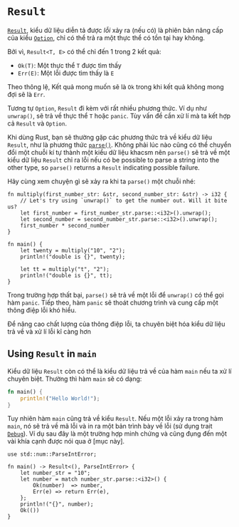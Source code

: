 # `Result`

[`Result`][result], kiểu dữ liệu diễn tả được *lỗi* xảy ra (nếu có) là phiên bản nâng cấp
 của kiểu [`Option`][option], chỉ có thể trả ra một thực thể có tồn tại hay không.

Bởi vì, `Result<T, E>` có thể chỉ đến 1 trong 2 kết quả:

* `Ok(T)`: Một thực thể `T` được tìm thấy
* `Err(E)`: Một lỗi được tìm thấy là `E`

Theo thông lệ, Kết quả mong muốn sẽ là `Ok` trong khi kết quả không mong đợi sẽ là `Err`.

Tương tự `Option`, `Result` đi kèm với rất nhiều phương thức. Ví dụ như `unwrap()`,
sẽ trả về thực thể `T` hoặc `panic`. Tùy vấn đề cần xử lí mà ta kết hợp cả `Result` và `Option`. 

Khi dùng Rust, bạn sẽ thường gặp các phương thức trả về kiểu dữ liệu `Result`, 
như là phương thức [`parse()`][parse]. Không phải lúc nào cũng có thể chuyển đổi
một chuỗi kí tự thành một kiểu dữ liệu khacsm nên `parse()` sẽ trả về một
kiểu dữ liệu `Result` chỉ ra lỗi nếu có
be possible to parse a string into the other type, so `parse()` returns a
`Result` indicating possible failure.

Hãy cùng xem chuyện gì sẽ xảy ra khi ta `parse()` một chuỗi nhé:

```rust,editable,ignore,mdbook-runnable
fn multiply(first_number_str: &str, second_number_str: &str) -> i32 {
    // Let's try using `unwrap()` to get the number out. Will it bite us?
    let first_number = first_number_str.parse::<i32>().unwrap();
    let second_number = second_number_str.parse::<i32>().unwrap();
    first_number * second_number
}

fn main() {
    let twenty = multiply("10", "2");
    println!("double is {}", twenty);

    let tt = multiply("t", "2");
    println!("double is {}", tt);
}
```

Trong trường hợp thất bại, `parse()` sẽ trả về một lỗi để `unwrap()`
có thể gọi hàm `panic`. Tiếp theo, hàm `panic` sẽ thoát chương trình và cung cấp
một thông điệp lỗi khó hiểu.

Để nâng cao chất lượng của thông điệp lỗi, ta chuyên biệt hóa kiểu dữ liệu trả về
và xử lí lỗi kĩ càng hơn

## Using `Result` in `main`

Kiểu dữ liệu `Result` còn có thể là kiểu dữ liệu trả về của hàm `main`
nếu ta xử lí chuyên biệt. Thường thì hàm `main` sẽ có dạng:

```rust
fn main() {
    println!("Hello World!");
}
```
Tuy nhiên hàm `main` cũng trả về kiểu `Result`. Nếu một lỗi xảy ra trong hàm `main`,
nó sẽ trả về mã lỗi và in ra một bản trình bày về lỗi (sử dụng trait [`Debug`]).
Ví dụ sau đây là một trường hợp minh chứng và cũng đụng đến một vài khía cạnh được
nói qua ở [mục này].

```rust,editable
use std::num::ParseIntError;

fn main() -> Result<(), ParseIntError> {
    let number_str = "10";
    let number = match number_str.parse::<i32>() {
        Ok(number)  => number,
        Err(e) => return Err(e),
    };
    println!("{}", number);
    Ok(())
}
```


[option]: https://doc.rust-lang.org/std/option/enum.Option.html
[result]: https://doc.rust-lang.org/std/result/enum.Result.html
[parse]: https://doc.rust-lang.org/std/primitive.str.html#method.parse
[`Debug`]: https://doc.rust-lang.org/std/fmt/trait.Debug.html
[the following section]: result/early_returns.md
